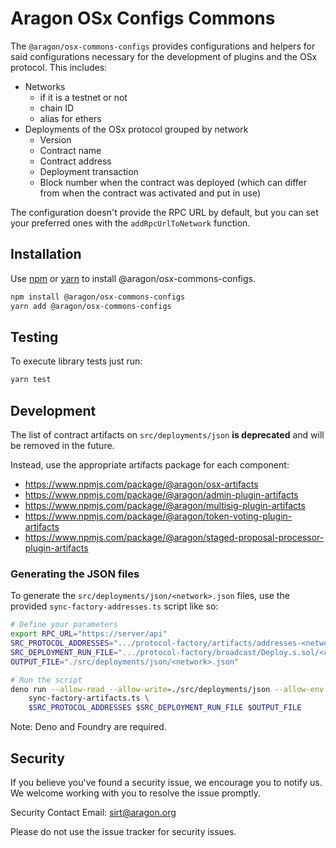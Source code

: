# Aragon OSx Configs Commons

The `@aragon/osx-commons-configs` provides configurations and helpers for said
configurations necessary for the development of plugins and the OSx protocol.
This includes:

- Networks
  - if it is a testnet or not
  - chain ID
  - alias for ethers
- Deployments of the OSx protocol grouped by network
  - Version
  - Contract name
  - Contract address
  - Deployment transaction
  - Block number when the contract was deployed (which can differ from when the
    contract was activated and put in use)

The configuration doesn't provide the RPC URL by default, but you can set your preferred ones with the `addRpcUrlToNetwork` function.

## Installation

Use [npm](https://www.npmjs.com/) or [yarn](https://yarnpkg.com/) to install
@aragon/osx-commons-configs.

```bash
npm install @aragon/osx-commons-configs
yarn add @aragon/osx-commons-configs
```

## Testing

To execute library tests just run:

```bash
yarn test
```

## Development

The list of contract artifacts on `src/deployments/json` **is deprecated** and will be removed in the future.

Instead, use the appropriate artifacts package for each component:
- https://www.npmjs.com/package/@aragon/osx-artifacts
- https://www.npmjs.com/package/@aragon/admin-plugin-artifacts
- https://www.npmjs.com/package/@aragon/multisig-plugin-artifacts
- https://www.npmjs.com/package/@aragon/token-voting-plugin-artifacts
- https://www.npmjs.com/package/@aragon/staged-proposal-processor-plugin-artifacts

### Generating the JSON files

To generate the `src/deployments/json/<network>.json` files, use the provided `sync-factory-addresses.ts` script like so:

```sh
# Define your parameters
export RPC_URL="https://server/api"
SRC_PROTOCOL_ADDRESSES=".../protocol-factory/artifacts/addresses-<network>-<timestamp>.json"
SRC_DEPLOYMENT_RUN_FILE=".../protocol-factory/broadcast/Deploy.s.sol/<chain-id>/run-latest.json"
OUTPUT_FILE="./src/deployments/json/<network>.json"

# Run the script
deno run --allow-read --allow-write=./src/deployments/json --allow-env --allow-run=cast \
    sync-factory-artifacts.ts \
    $SRC_PROTOCOL_ADDRESSES $SRC_DEPLOYMENT_RUN_FILE $OUTPUT_FILE
```

Note: Deno and Foundry are required.

## Security

If you believe you've found a security issue, we encourage you to notify us. We
welcome working with you to resolve the issue promptly.

Security Contact Email: sirt@aragon.org

Please do not use the issue tracker for security issues.

